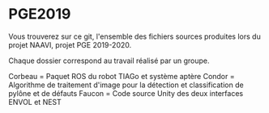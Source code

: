 # PGE2019

Vous trouverez sur ce git, l'ensemble des fichiers sources produites lors du projet NAAVI, projet PGE 2019-2020.

Chaque dossier correspond au travail réalisé par un groupe.

Corbeau = Paquet ROS du robot TIAGo et système aptère
Condor  = Algorithme de traitement d'image pour la détection et classification de pylône et de défauts
Faucon  = Code source Unity des deux interfaces ENVOL et NEST
